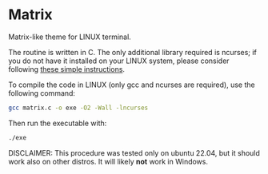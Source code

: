 # Matrix

Matrix-like theme for LINUX terminal.

The routine is written in C. The only additional library required is ncurses; if you do not have it installed on your LINUX system, please consider following [these simple instructions](https://www.cyberciti.biz/faq/linux-install-ncurses-library-headers-on-debian-ubuntu-centos-fedora/ "Link for ncurses").

To compile the code in LINUX (only gcc and ncurses are required), use the following command:

```bash
gcc matrix.c -o exe -O2 -Wall -lncurses
```

Then run the executable with:

```bash
./exe
```

DISCLAIMER: This procedure was tested only on ubuntu 22.04, but it should work also on other distros. It will likely **not** work in Windows.
